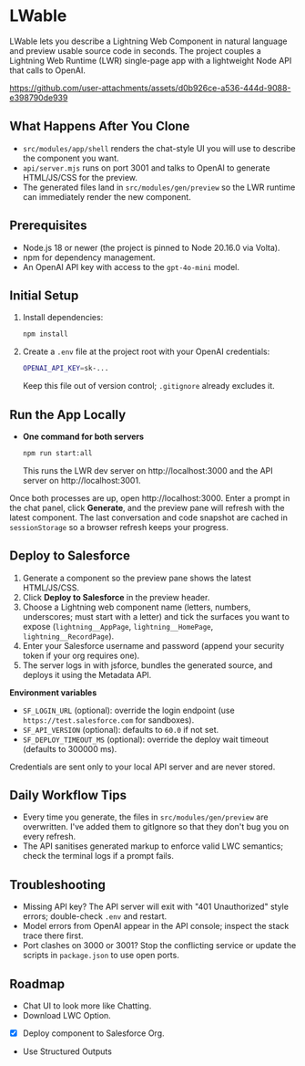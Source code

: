 # LWable

LWable lets you describe a Lightning Web Component in natural language and preview usable source code in seconds. The project couples a Lightning Web Runtime (LWR) single-page app with a lightweight Node API that calls to OpenAI.



https://github.com/user-attachments/assets/d0b926ce-a536-444d-9088-e398790de939




## What Happens After You Clone
- `src/modules/app/shell` renders the chat-style UI you will use to describe the component you want.
- `api/server.mjs` runs on port 3001 and talks to OpenAI to generate HTML/JS/CSS for the preview.
- The generated files land in `src/modules/gen/preview` so the LWR runtime can immediately render the new component.

## Prerequisites
- Node.js 18 or newer (the project is pinned to Node 20.16.0 via Volta).
- npm for dependency management.
- An OpenAI API key with access to the `gpt-4o-mini` model.

## Initial Setup
1. Install dependencies:
   ```bash
   npm install
   ```
2. Create a `.env` file at the project root with your OpenAI credentials:
   ```bash
   OPENAI_API_KEY=sk-...
   ```
   Keep this file out of version control; `.gitignore` already excludes it.

## Run the App Locally
- **One command for both servers**
  ```bash
  npm run start:all
  ```
  This runs the LWR dev server on http://localhost:3000 and the API server on http://localhost:3001.


Once both processes are up, open http://localhost:3000. Enter a prompt in the chat panel, click **Generate**, and the preview pane will refresh with the latest component. The last conversation and code snapshot are cached in `sessionStorage` so a browser refresh keeps your progress.

## Deploy to Salesforce
1. Generate a component so the preview pane shows the latest HTML/JS/CSS.
2. Click **Deploy to Salesforce** in the preview header.
3. Choose a Lightning web component name (letters, numbers, underscores; must start with a letter) and tick the surfaces you want to expose (`lightning__AppPage`, `lightning__HomePage`, `lightning__RecordPage`).
4. Enter your Salesforce username and password (append your security token if your org requires one).
5. The server logs in with jsforce, bundles the generated source, and deploys it using the Metadata API.

**Environment variables**
- `SF_LOGIN_URL` (optional): override the login endpoint (use `https://test.salesforce.com` for sandboxes).
- `SF_API_VERSION` (optional): defaults to `60.0` if not set.
- `SF_DEPLOY_TIMEOUT_MS` (optional): override the deploy wait timeout (defaults to 300000 ms).

Credentials are sent only to your local API server and are never stored.

## Daily Workflow Tips
- Every time you generate, the files in `src/modules/gen/preview` are overwritten. I've added them to gitIgnore so that they don't bug you on every refresh.
- The API sanitises generated markup to enforce valid LWC semantics; check the terminal logs if a prompt fails.

## Troubleshooting
- Missing API key? The API server will exit with "401 Unauthorized" style errors; double-check `.env` and restart.
- Model errors from OpenAI appear in the API console; inspect the stack trace there first.
- Port clashes on 3000 or 3001? Stop the conflicting service or update the scripts in `package.json` to use open ports.

## Roadmap
- Chat UI to look more like Chatting.
- Download LWC Option.
- [x] Deploy component to Salesforce Org.
- Use Structured Outputs
